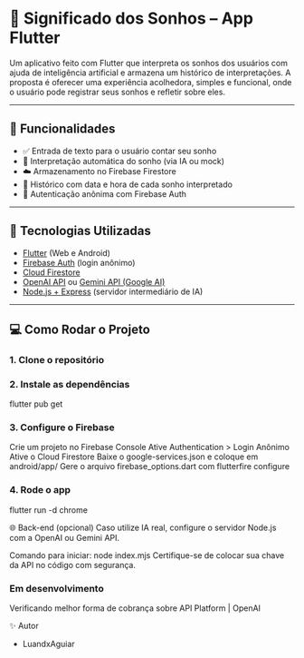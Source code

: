 # 🌙 Significado dos Sonhos – App Flutter

Um aplicativo feito com Flutter que interpreta os sonhos dos usuários com ajuda de inteligência artificial e armazena um histórico de interpretações. A proposta é oferecer uma experiência acolhedora, simples e funcional, onde o usuário pode registrar seus sonhos e refletir sobre eles.

---

## 📱 Funcionalidades

- ✅ Entrada de texto para o usuário contar seu sonho
- 🤖 Interpretação automática do sonho (via IA ou mock)
- ☁️ Armazenamento no Firebase Firestore
- 🧾 Histórico com data e hora de cada sonho interpretado
- 🔐 Autenticação anônima com Firebase Auth

---

## 🚀 Tecnologias Utilizadas

- [Flutter](https://flutter.dev/) (Web e Android)
- [Firebase Auth](https://firebase.google.com/products/auth) (login anônimo)
- [Cloud Firestore](https://firebase.google.com/products/firestore)
- [OpenAI API](https://platform.openai.com) ou [Gemini API (Google AI)](https://ai.google.dev/)
- [Node.js + Express](https://expressjs.com/) (servidor intermediário de IA)

---

## 💻 Como Rodar o Projeto

### 1. Clone o repositório

### 2. Instale as dependências
flutter pub get

### 3. Configure o Firebase
Crie um projeto no Firebase Console
Ative Authentication > Login Anônimo
Ative o Cloud Firestore
Baixe o google-services.json e coloque em android/app/
Gere o arquivo firebase_options.dart com flutterfire configure

### 4. Rode o app
flutter run -d chrome

🌐 Back-end (opcional)
Caso utilize IA real, configure o servidor Node.js com a OpenAI ou Gemini API.

Comando para iniciar:
node index.mjs
Certifique-se de colocar sua chave da API no código com segurança.

### Em desenvolvimento
 Verificando melhor forma de cobrança sobre API Platform | OpenAI 

✨ Autor
- LuandxAguiar
